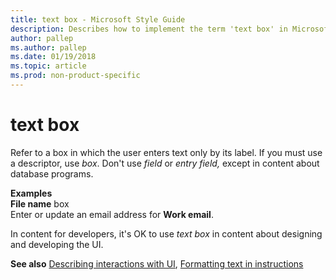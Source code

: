 ```yaml
---
title: text box - Microsoft Style Guide
description: Describes how to implement the term 'text box' in Microsoft content and provides examples of using the term 'text box' in content.
author: pallep
ms.author: pallep
ms.date: 01/19/2018
ms.topic: article
ms.prod: non-product-specific
---
```


# text box

Refer to a box in which the user enters text only by its label. If you must use a descriptor, use *box*. Don't use *field* or *entry field,* except in content about database programs.

**Examples**  
**File name** box  
Enter or update an email address for **Work email**.

In content for developers, it's OK to use *text box* in content about designing and developing the UI.

**See also** [Describing interactions with UI](~/procedures-instructions/describing-interactions-with-ui.md), [Formatting text in instructions](~/procedures-instructions/formatting-text-in-instructions.md)

